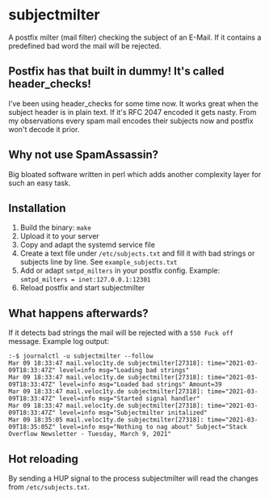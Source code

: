 # subjectmilter

A postfix milter (mail filter) checking the subject of an E-Mail. If it contains a predefined bad word the mail will be rejected.

## Postfix has that built in dummy! It's called header_checks!

I've been using header_checks for some time now. It works great when the subject header is in plain text. If it's RFC 2047 encoded it gets nasty. From my observations every spam mail encodes their subjects now and postfix won't decode it prior.

## Why not use SpamAssassin?

Big bloated software written in perl which adds another complexity layer for such an easy task.

## Installation

1) Build the binary: `make`
2) Upload it to your server
3) Copy and adapt the systemd service file
4) Create a text file under `/etc/subjects.txt` and fill it with bad strings or subjects line by line. See `example_subjects.txt`
5) Add or adapt `smtpd_milters` in your postfix config. Example: `smtpd_milters = inet:127.0.0.1:12301`
6) Reload postfix and start subjectmilter

## What happens afterwards?

If it detects bad strings the mail will be rejected with a `550 Fuck off` message. Example log output:

```
:-$ journalctl -u subjectmilter --follow
Mar 09 18:33:47 mail.veloc1ty.de subjectmilter[27318]: time="2021-03-09T18:33:47Z" level=info msg="Loading bad strings"
Mar 09 18:33:47 mail.veloc1ty.de subjectmilter[27318]: time="2021-03-09T18:33:47Z" level=info msg="Loaded bad strings" Amount=39
Mar 09 18:33:47 mail.veloc1ty.de subjectmilter[27318]: time="2021-03-09T18:33:47Z" level=info msg="Started signal handler"
Mar 09 18:33:47 mail.veloc1ty.de subjectmilter[27318]: time="2021-03-09T18:33:47Z" level=info msg="Subjectmilter initalized"
Mar 09 18:35:05 mail.veloc1ty.de subjectmilter[27318]: time="2021-03-09T18:35:05Z" level=info msg="Nothing to nag about" Subject="Stack Overflow Newsletter - Tuesday, March 9, 2021"
```

## Hot reloading

By sending a HUP signal to the process subjectmilter will read the changes from `/etc/subjects.txt`.
